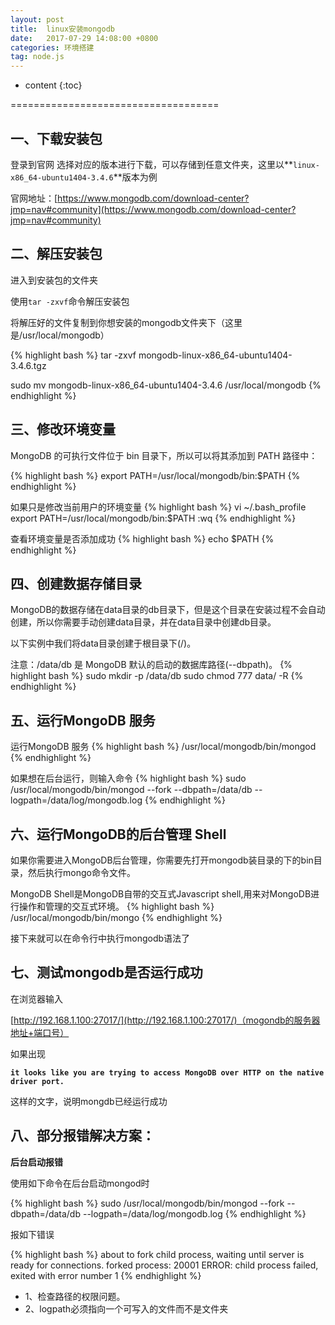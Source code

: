 ```yaml
---
layout: post
title:  linux安装mongodb
date:   2017-07-29 14:08:00 +0800
categories: 环境搭建
tag: node.js
---
```


* content
{:toc}


====================================


一、下载安装包
------------------------------------
登录到官网 选择对应的版本进行下载，可以存储到任意文件夹，这里以**`linux-x86_64-ubuntu1404-3.4.6`**版本为例

官网地址：[https://www.mongodb.com/download-center?jmp=nav#community](https://www.mongodb.com/download-center?jmp=nav#community)

二、解压安装包
------------------------------------
进入到安装包的文件夹

使用`tar -zxvf`命令解压安装包

将解压好的文件复制到你想安装的mongodb文件夹下（这里是/usr/local/mongodb）

{% highlight bash %}
tar -zxvf mongodb-linux-x86_64-ubuntu1404-3.4.6.tgz

sudo mv mongodb-linux-x86_64-ubuntu1404-3.4.6 /usr/local/mongodb
{% endhighlight %}

三、修改环境变量
------------------------------------
MongoDB 的可执行文件位于 bin 目录下，所以可以将其添加到 PATH 路径中：

{% highlight bash %}
export PATH=/usr/local/mongodb/bin:$PATH
{% endhighlight %}

如果只是修改当前用户的环境变量
{% highlight bash %}
vi ~/.bash_profile
export PATH=/usr/local/mongodb/bin:$PATH
:wq
{% endhighlight %}

查看环境变量是否添加成功
{% highlight bash %}
echo $PATH
{% endhighlight %}

四、创建数据存储目录
------------------------------------
MongoDB的数据存储在data目录的db目录下，但是这个目录在安装过程不会自动创建，所以你需要手动创建data目录，并在data目录中创建db目录。

以下实例中我们将data目录创建于根目录下(/)。

注意：/data/db 是 MongoDB 默认的启动的数据库路径(--dbpath)。
{% highlight bash %}
sudo mkdir -p /data/db
sudo chmod 777 data/ -R
{% endhighlight %}

五、运行MongoDB 服务
------------------------------------
运行MongoDB 服务
{% highlight bash %}
/usr/local/mongodb/bin/mongod
{% endhighlight %}

如果想在后台运行，则输入命令
{% highlight bash %}
sudo /usr/local/mongodb/bin/mongod --fork --dbpath=/data/db --logpath=/data/log/mongodb.log
{% endhighlight %}

六、运行MongoDB的后台管理 Shell
------------------------------------
如果你需要进入MongoDB后台管理，你需要先打开mongodb装目录的下的bin目录，然后执行mongo命令文件。

MongoDB Shell是MongoDB自带的交互式Javascript shell,用来对MongoDB进行操作和管理的交互式环境。
{% highlight bash %}
/usr/local/mongodb/bin/mongo
{% endhighlight %}

接下来就可以在命令行中执行mongodb语法了

七、测试mongodb是否运行成功
------------------------------------
在浏览器输入

[http://192.168.1.100:27017/](http://192.168.1.100:27017/)（mogondb的服务器地址+端口号）

如果出现

**`it looks like you are trying to access MongoDB over HTTP on the native driver port.`**

这样的文字，说明mongdb已经运行成功

八、部分报错解决方案：
------------------------------------
**后台启动报错**

使用如下命令在后台启动mongod时

{% highlight bash %}
sudo /usr/local/mongodb/bin/mongod --fork --dbpath=/data/db --logpath=/data/log/mongodb.log
{% endhighlight %}

报如下错误

{% highlight bash %}
about to fork child process, waiting until server is ready for connections.
forked process: 20001
ERROR: child process failed, exited with error number 1
{% endhighlight %}

* 1、检查路径的权限问题。
* 2、logpath必须指向一个可写入的文件而不是文件夹